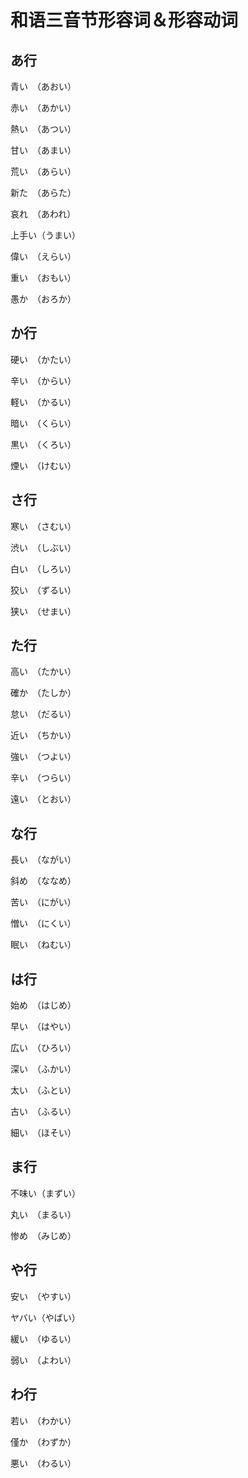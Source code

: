 # 和语三音节形容词＆形容动词

## あ行

青い　（あおい）

赤い　（あかい）

熱い　（あつい）

甘い　（あまい）

荒い　（あらい）

新た　（あらた）

哀れ　（あわれ）

上手い（うまい）

偉い　（えらい）

重い　（おもい）

愚か　（おろか）

## か行

硬い　（かたい）

辛い　（からい）

軽い　（かるい）

暗い　（くらい）

黒い　（くろい）

煙い　（けむい）

## さ行

寒い　（さむい）

渋い　（しぶい）

白い　（しろい）

狡い　（ずるい）

狭い　（せまい）

## た行

高い　（たかい）

確か　（たしか）

怠い　（だるい）

近い　（ちかい）

強い　（つよい）

辛い　（つらい）

遠い　（とおい）

## な行

長い　（ながい）

斜め　（ななめ）

苦い　（にがい）

憎い　（にくい）

眠い　（ねむい）

## は行

始め　（はじめ）

早い　（はやい）

広い　（ひろい）

深い　（ふかい）

太い　（ふとい）

古い　（ふるい）

細い　（ほそい）

## ま行

不味い（まずい）

丸い　（まるい）

惨め　（みじめ）

## や行

安い　（やすい）

ヤバい（やばい）

緩い　（ゆるい）

弱い　（よわい）

## わ行

若い　（わかい）

僅か　（わずか）

悪い　（わるい）
